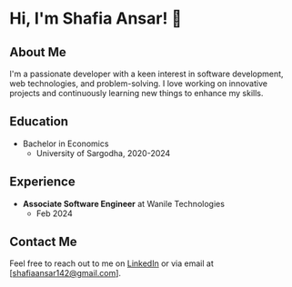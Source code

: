 # Hi, I'm Shafia Ansar! 👋

## About Me

I'm a passionate developer with a keen interest in software development, web technologies, and problem-solving. I love working on innovative projects and continuously learning new things to enhance my skills.

## Education

- Bachelor in Economics
  - University of Sargodha, 2020-2024

## Experience

- **Associate Software Engineer** at Wanile Technologies
  - Feb 2024

## Contact Me

Feel free to reach out to me on [LinkedIn](https://www.linkedin.com/in/shafia-ansar-886888212/) or via email at [shafiaansar142@gmail.com].
